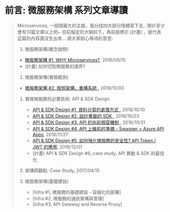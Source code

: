 # 前言: 微服務架構 系列文章導讀

> Microservices, 一個很龐大的主題，我分成四大部分陸續寫下去.. 預計至少會有10篇文章以上吧~
> 目前擬定的大綱如下，再前面標示 (計畫) ，就代表這篇的內容還沒生出來... 請大家耐心等待的意思:
>   
> 1. 微服務架構(概念說明)
>   - [微服務架構 #1, WHY Microservices?](/2016/09/15/microservice-case-study-01/), 2016/09/15
>   - (計畫) 如何切割微服務的邊界?
> 
> 1. 微服務架構(實做範例)
>   - [微服務架構 #2, 按照架構，重構系統 ](/2016/10/03/microservice2/), 2016/10/03
> 
> 1. 實做微服務的必要技術: API & SDK Design
>     - [API & SDK Design #1, 資料分頁的處理方式 ](/2016/10/10/microservice3/), 2016/10/10
>     - [API & SDK Design #2, 設計專屬的 SDK ](/2016/10/23/microservice4/), 2016/10/23
>     - [API & SDK Design #3, API 的向前相容機制 ](/2016/10/31/microservice5/), 2016/10/31
>     - [API & SDK Design #4, API 上線前的準備 - Swagger + Azure API Apps](/2016/11/27/microservice6/), 2016/11/27
>     - [API & SDK Design #5, 如何強化微服務的安全性? API Token / JWT 的應用](/2016/12/01/microservice7-apitoken/), 2016/12/01
>     - (計畫) API & SDK Design #6, case study, API 異動 & SDK 的最佳化
> 
> 1. 架構師觀點: Case Study, 2017/04/15
> 1. 微服務架構(基礎建設)
>     - [Infra #1, 微服務的基礎建設 - 容器化的部署]
>     - [Infra #2, 微服務的通訊架構與管理]
>     - [Infra #3, API Gateway and Reverse Proxy]
